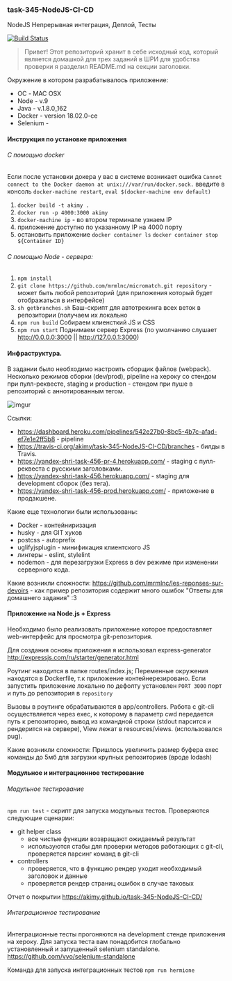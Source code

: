 ### task-345-NodeJS-CI-CD
NodeJS Непрерывная интеграция, Деплой, Тесты

[![Build Status](https://travis-ci.org/akimy/task-345-NodeJS-CI-CD.svg?branch=master)](https://travis-ci.org/akimy/task-345-NodeJS-CI-CD)

> Привет! Этот репозиторий хранит в себе исходный код, который является домашкой для трех заданий в ШРИ
для удобства проверки я разделил README.md на секции заголовки.

Окружение в котором разрабатывалось приложение:
* ОС - MAC OSX
* Node - v.9
* Java - v.1.8.0_162
* Docker - version 18.02.0-ce
* Selenium - 
#### Инструкция по установке приложения

###### С помощью docker
Если после установки докера у вас в системе возникает ошибка ```Cannot connect to the Docker daemon at unix:///var/run/docker.sock.``` введите в консоль ```docker-machine restart```, ```eval $(docker-machine env default)```
   
  1. ```docker build -t akimy .```  
  2. ```docker run -p 4000:3000 akimy```  
  3. ```docker-machine ip``` - во втором терминале узнаем IP   
  4. приложение доступно по указанному IP на 4000 порту
  5. остановить приложение ```docker container ls``` ```docker container stop ${Container ID}```

###### С помощью Node - сервера:
  1. ```npm install```  
  2. ```git clone https://github.com/mrmlnc/micromatch.git repository``` - может быть любой репозиторий (для приложения который будет отображаться в интерфейсе)
  3. ```sh getbranches.sh``` Баш-скрипт для автотрекинга всех веток в репозитории (получаем их локально
  4. ```npm run build``` Собираем клиенсткий JS и CSS  
  5. ```npm run start``` Поднимаем сервер Express (по умолчанию слушает http://0.0.0.0:3000 || http://127.0.0.1:3000)

#### Инфраструктура.
В задании было необходимо настроить сборщик файлов (webpack). Несколько режимов сборки (dev/prod), pipeline на хероку со стендом при пулл-реквесте, staging и production - стендом при пуше в репозиторий с аннотированным тегом.

![imgur](https://i.imgur.com/cdWAJNt.png)

Ссылки:
* https://dashboard.heroku.com/pipelines/542e27b0-8bc5-4b7c-afad-ef7e1e2ff5b8 - pipeline
* https://travis-ci.org/akimy/task-345-NodeJS-CI-CD/branches - билды в Travis.
* https://yandex-shri-task-456-pr-4.herokuapp.com/ - staging с пулл-реквеста с русскими заголовками.
* https://yandex-shri-task-456.herokuapp.com/ - staging для development сборок (без тега).
* https://yandex-shri-task-456-prod.herokuapp.com/ - приложение в продакшене.

Какие еще технологии были использованы:
* Docker - контейниризация
* husky - для GIT хуков 
* postcss - autoprefix
* uglifyjsplugin - минификация клиентского JS
* линтеры - eslint, stylelint
* nodemon - для перезагрузки Express в dev режиме при изменении серверного кода.

Какие возникли сложности:
https://github.com/mrmlnc/les-reponses-sur-devoirs - как пример репозитория содержит много ошибок
"Ответы для домашнего задания" :3

####  Приложение на Node.js + Express
Необходимо было реализовать приложение которое предоставляет web-интерфейс для просмотра git-репозитория.

Для создания основы приложения я использовал express-generator http://expressjs.com/ru/starter/generator.html

Роутинг находится в папке routes/index.js;
Переменные окружения находятся в Dockerfile, т.к приложение контейнерезировано. Если запустить приложение локально по дефолту установлен `PORT 3000` порт и путь до репозитория в `repository`

Вызовы в роутинге обрабатываются в app/controllers.
Работа с git-cli осуществляется через exec, к которому в параметр cwd передается путь к репозиторию, вывод из командной строки (stdout парсится и рендерится на сервере), View лежат в resources/views. (использовался pug).  

Какие возникли сложности:
Пришлось увеличить размер буфера exec команды до 5мб для загрузки крупных репозиториев (вроде lodash)

#### Модульное и интеграционное тестирование
###### Модульное тестирование
```npm run test``` - скрипт для запуска модульных тестов.
Проверяются следующие сценарии:
* git helper class
  * все чистые функции возвращают ожидаемый результат
  * используются стабы для проверки методов работающих с git-cli, проверяется парсинг команд в git-cli
* controllers 
  * проверяется, что в функцию рендер уходит необходимый заголовок и данные
  * проверяется рендер страниц ошибок в случае таковых

Отчет о покрытии https://akimy.github.io/task-345-NodeJS-CI-CD/

###### Интеграционное тестирование
Интеграционные тесты прогоняются на development стенде приложения на хероку.
Для запуска теста вам понадобится глобально установленный и запущенный selenium standalone.
https://github.com/vvo/selenium-standalone

Команда для запуска интеграционных тестов
```npm run hermione```
